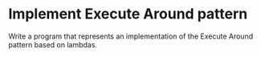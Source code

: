 # Implement Execute Around pattern
Write a program that represents an implementation of the Execute Around pattern based on lambdas.
